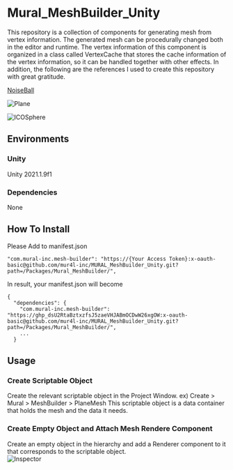 # Mural_MeshBuilder_Unity
This repository is a collection of components for generating mesh from vertex information. The generated mesh can be procedurally changed both in the editor and runtime.
The vertex information of this component is organized in a class called VertexCache that stores the cache information of the vertex information, so it can be handled together with other effects.
In addition, the following are the references I used to create this repository with great gratitude.

[NoiseBall](https://github.com/keijiro/NoiseBall)

![Plane](https://user-images.githubusercontent.com/63334692/128618762-3e15db2a-1991-4aaa-ba92-b3a954a61802.PNG)

![ICOSphere](https://user-images.githubusercontent.com/63334692/128618766-ba174fe4-4a2a-4a62-85ff-8a50a0ccd2ac.PNG)

## Environments
### Unity
Unity 2021.1.9f1
### Dependencies
None

## How To Install
Please Add to manifest.json
```
"com.mural-inc.mesh-builder": "https://{Your Access Token}:x-oauth-basic@github.com/mur4l-inc/MURAL_MeshBuilder_Unity.git?path=/Packages/Mural_MeshBuilder/",
```
In result, your manifest.json will become
```
{
  "dependencies": {
    "com.mural-inc.mesh-builder": "https://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:x-oauth-basic@github.com/mur4l-inc/MURAL_MeshBuilder_Unity.git?path=/Packages/Mural_MeshBuilder/",
    ...
  }
```

## Usage
### Create Scriptable Object
Create the relevant scriptable object in the Project Window.
ex) Create > Mural > MeshBuilder > PlaneMesh
This scriptable object is a data container that holds the mesh and the data it needs.

### Create Empty Object and Attach Mesh Rendere Component
Create an empty object in the hierarchy and add a Renderer component to it that corresponds to the scriptable object.
<br>
![Inspector](https://user-images.githubusercontent.com/63334692/128618737-4fa2843e-d02b-451d-a33d-cf879d9a3c0a.PNG)
